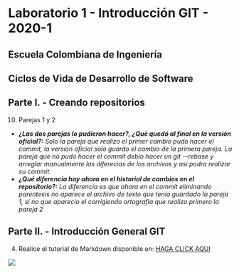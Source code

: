 # Laboratorio 1 - Introducción GIT - 2020-1
## Escuela Colombiana de Ingeniería
## Ciclos de Vida de Desarrollo de Software
## Parte I. - Creando repositorios
10. Parejas 1 y 2
   - **_¿Las dos parejas lo pudieron hacer?, ¿Qué quedó al final en la versión oficial?:_** _Solo la pareja que realizo el primer cambio pudo
   hacer el commit, la version oficial solo guardo el cambio de la primera pareja.
   La pareja que no pudo hacer el commit debio hacer un git --rebase y arreglar manualmente las diferecias de los archivos y asi podra 
   realizar su commit._
   - **_¿Qué diferencia hay ahora en el historial de cambios en el repositorio?:_** _La diferencia es que ahora en el commit eliminando parentesis
   no aparece el archivo de texto que tenia guardado la pareja 1, si no que aparecio el corrigiendo ortografia que realizo primero la 
   pareja 2_
## Parte II. - Introducción General GIT
4. Realice el tutorial de Markdown disponible en: [HAGA CLICK AQUI](https://commonmark.org/help/tutorial/)

![](https://commonmark.org/help/images/favicon.png)
